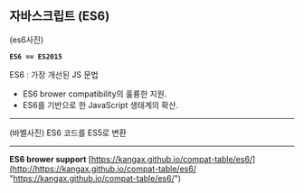 ## 자바스크립트 (ES6)
(es6사진)

**`ES6 == ES2015`**

ES6 : 가장 개선된 JS 문법

- ES6 brower compatibility의 훌륭한 지원.
- ES6를 기반으로 한 JavaScript 생태계의 확산.

---

(바벨사진)
ES6 코드를 ES5로 변환

---

**ES6 brower support**
[https://kangax.github.io/compat-table/es6/](http://https://kangax.github.io/compat-table/es6/ "https://kangax.github.io/compat-table/es6/")